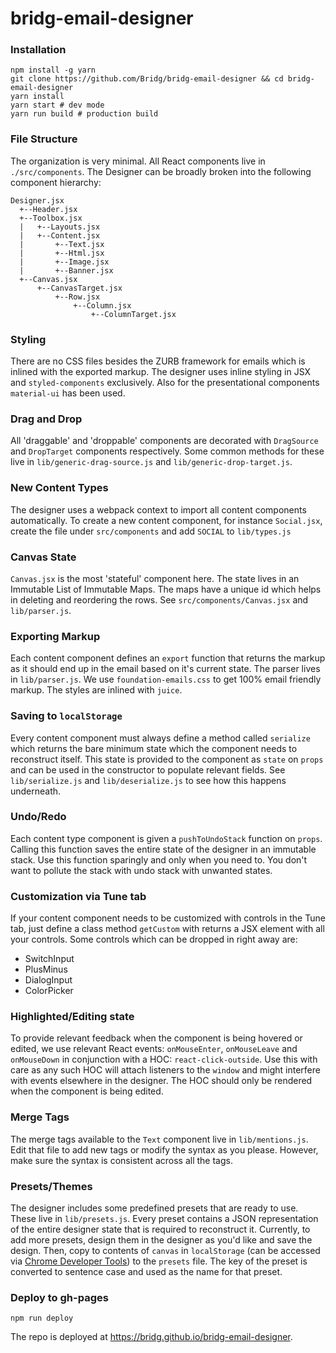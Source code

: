 # bridg-email-designer

### Installation

```
npm install -g yarn
git clone https://github.com/Bridg/bridg-email-designer && cd bridg-email-designer
yarn install
yarn start # dev mode
yarn run build # production build
```

### File Structure
The organization is very minimal. All React components live in `./src/components`. The Designer can be broadly broken into the following component hierarchy:

```
Designer.jsx
  +--Header.jsx
  +--Toolbox.jsx
  |   +--Layouts.jsx
  |   +--Content.jsx
  |       +--Text.jsx
  |       +--Html.jsx
  |       +--Image.jsx
  |       +--Banner.jsx
  +--Canvas.jsx
      +--CanvasTarget.jsx
          +--Row.jsx
              +--Column.jsx
                  +--ColumnTarget.jsx
```
### Styling
There are no CSS files besides the ZURB framework for emails which is inlined with the exported markup. The designer uses inline styling in JSX and `styled-components` exclusively. Also for the presentational components `material-ui` has been used.

### Drag and Drop
All 'draggable' and 'droppable' components are decorated with `DragSource` and `DropTarget` components respectively. Some common methods for these live in `lib/generic-drag-source.js` and `lib/generic-drop-target.js`.

### New Content Types
The designer uses a webpack context to import all content components automatically. To create a new content component, for instance `Social.jsx`, create the file under `src/components` and add `SOCIAL` to `lib/types.js`

### Canvas State
`Canvas.jsx` is the most 'stateful' component here. The state lives in an Immutable List of Immutable Maps. The maps have a unique id which helps in deleting and reordering the rows. See `src/components/Canvas.jsx` and `lib/parser.js`.

### Exporting Markup
Each content component defines an `export` function that returns the markup as it should end up in the email based on it's current state. The parser lives in `lib/parser.js`. We use `foundation-emails.css` to get 100% email friendly markup. The styles are inlined with `juice`.

### Saving to `localStorage`
Every content component must always define a method called `serialize` which returns the bare minimum state which the component needs to reconstruct itself. This state is provided to the component as `state` on `props` and can be used in the constructor to populate relevant fields. See `lib/serialize.js` and `lib/deserialize.js` to see how this happens underneath.

### Undo/Redo
Each content type component is given a `pushToUndoStack` function on `props`. Calling this function saves the entire state of the designer in an immutable stack. Use this function sparingly and only when you need to. You don't want to pollute the stack with undo stack with unwanted states.

### Customization via Tune tab
If your content component needs to be customized with controls in the Tune tab, just define a class method `getCustom` with returns a JSX element with all your controls. Some controls which can be dropped in right away are:
* SwitchInput
* PlusMinus
* DialogInput
* ColorPicker

### Highlighted/Editing state
To provide relevant feedback when the component is being hovered or edited, we use relevant React events: `onMouseEnter`, `onMouseLeave` and `onMouseDown` in conjunction with a HOC: `react-click-outside`. Use this with care as any such HOC will attach listeners to the `window` and might interfere with events elsewhere in the designer. The HOC should only be rendered when the component is being edited.

### Merge Tags
The merge tags available to the `Text` component live in `lib/mentions.js`. Edit that file to add new tags or modify the syntax as you please. However, make sure the syntax is consistent across all the tags.

### Presets/Themes
The designer includes some predefined presets that are ready to use. These live in `lib/presets.js`. Every preset contains a JSON representation of the entire designer state that is required to reconstruct it. Currently, to add more presets, design them in the designer as you'd like and save the design. Then, copy to contents of `canvas` in `localStorage` (can be accessed via [Chrome Developer Tools](https://developers.google.com/web/tools/chrome-devtools/manage-data/local-storage)) to the `presets` file. The key of the preset is converted to sentence case and used as the name for that preset.

### Deploy to gh-pages
```
npm run deploy
```
The repo is deployed at https://bridg.github.io/bridg-email-designer.

